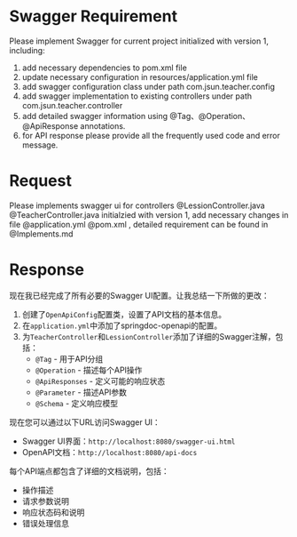 # Swagger Requirement

Please implement Swagger for current project initialized with version 1, including:
1. add necessary dependencies to pom.xml file
2. update necessary configuration in resources/application.yml file
3. add swagger configuration class under path com.jsun.teacher.config
4. add swagger implementation to existing controllers under path com.jsun.teacher.controller
5. add detailed swagger information using @Tag、@Operation、@ApiResponse annotations.
6. for API response please provide all the frequently used code and error message.

# Request
Please implements swagger ui for controllers @LessionController.java @TeacherController.java  initialzied with version 1, add necessary changes in file @application.yml @pom.xml , detailed requirement can be found in @Implements.md  

# Response

现在我已经完成了所有必要的Swagger UI配置。让我总结一下所做的更改：

1. 创建了`OpenApiConfig`配置类，设置了API文档的基本信息。
2. 在`application.yml`中添加了springdoc-openapi的配置。
3. 为`TeacherController`和`LessionController`添加了详细的Swagger注解，包括：
   - `@Tag` - 用于API分组
   - `@Operation` - 描述每个API操作
   - `@ApiResponses` - 定义可能的响应状态
   - `@Parameter` - 描述API参数
   - `@Schema` - 定义响应模型

现在您可以通过以下URL访问Swagger UI：
- Swagger UI界面：`http://localhost:8080/swagger-ui.html`
- OpenAPI文档：`http://localhost:8080/api-docs`

每个API端点都包含了详细的文档说明，包括：
- 操作描述
- 请求参数说明
- 响应状态码和说明
- 错误处理信息